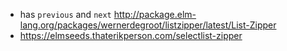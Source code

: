- has `previous` and `next` http://package.elm-lang.org/packages/wernerdegroot/listzipper/latest/List-Zipper
- https://elmseeds.thaterikperson.com/selectlist-zipper